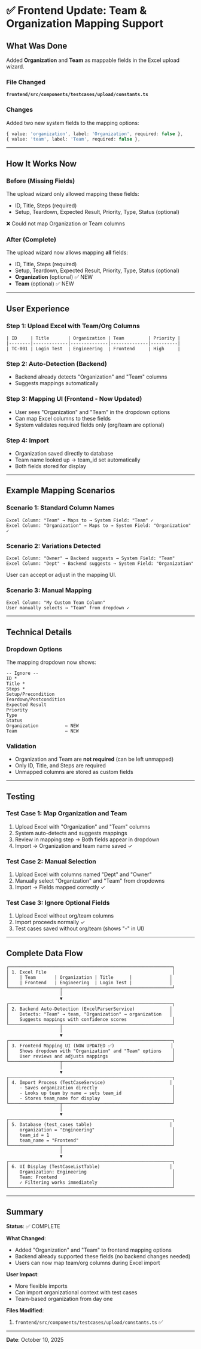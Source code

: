 # ✅ Frontend Update: Team & Organization Mapping Support

## What Was Done

Added **Organization** and **Team** as mappable fields in the Excel upload wizard.

### File Changed
**`frontend/src/components/testcases/upload/constants.ts`**

### Changes
Added two new system fields to the mapping options:
```typescript
{ value: 'organization', label: 'Organization', required: false },
{ value: 'team', label: 'Team', required: false },
```

---

## How It Works Now

### Before (Missing Fields)
The upload wizard only allowed mapping these fields:
- ID, Title, Steps (required)
- Setup, Teardown, Expected Result, Priority, Type, Status (optional)

❌ Could not map Organization or Team columns

### After (Complete)
The upload wizard now allows mapping **all** fields:
- ID, Title, Steps (required)
- Setup, Teardown, Expected Result, Priority, Type, Status (optional)
- **Organization** (optional) ✅ NEW
- **Team** (optional) ✅ NEW

---

## User Experience

### Step 1: Upload Excel with Team/Org Columns
```
| ID     | Title       | Organization | Team         | Priority |
|--------|-------------|--------------|--------------|----------|
| TC-001 | Login Test  | Engineering  | Frontend     | High     |
```

### Step 2: Auto-Detection (Backend)
- Backend already detects "Organization" and "Team" columns
- Suggests mappings automatically

### Step 3: Mapping UI (Frontend - Now Updated)
- User sees "Organization" and "Team" in the dropdown options
- Can map Excel columns to these fields
- System validates required fields only (org/team are optional)

### Step 4: Import
- Organization saved directly to database
- Team name looked up → team_id set automatically
- Both fields stored for display

---

## Example Mapping Scenarios

### Scenario 1: Standard Column Names
```
Excel Column: "Team" → Maps to → System Field: "Team" ✓
Excel Column: "Organization" → Maps to → System Field: "Organization" ✓
```

### Scenario 2: Variations Detected
```
Excel Column: "Owner" → Backend suggests → System Field: "Team" 
Excel Column: "Dept" → Backend suggests → System Field: "Organization"
```
User can accept or adjust in the mapping UI.

### Scenario 3: Manual Mapping
```
Excel Column: "My Custom Team Column" 
User manually selects → "Team" from dropdown ✓
```

---

## Technical Details

### Dropdown Options
The mapping dropdown now shows:
```
-- Ignore --
ID *
Title *
Steps *
Setup/Precondition
Teardown/Postcondition
Expected Result
Priority
Type
Status
Organization          ← NEW
Team                  ← NEW
```

### Validation
- Organization and Team are **not required** (can be left unmapped)
- Only ID, Title, and Steps are required
- Unmapped columns are stored as custom fields

---

## Testing

### Test Case 1: Map Organization and Team
1. Upload Excel with "Organization" and "Team" columns
2. System auto-detects and suggests mappings
3. Review in mapping step → Both fields appear in dropdown
4. Import → Organization and team name saved ✓

### Test Case 2: Manual Selection
1. Upload Excel with columns named "Dept" and "Owner"
2. Manually select "Organization" and "Team" from dropdowns
3. Import → Fields mapped correctly ✓

### Test Case 3: Ignore Optional Fields
1. Upload Excel without org/team columns
2. Import proceeds normally ✓
3. Test cases saved without org/team (shows "-" in UI)

---

## Complete Data Flow

```
┌─────────────────────────────────────────────────────────────┐
│ 1. Excel File                                               │
│    | Team       | Organization | Title      |              │
│    | Frontend   | Engineering  | Login Test |              │
└───────────────────┬─────────────────────────────────────────┘
                    │
                    ▼
┌─────────────────────────────────────────────────────────────┐
│ 2. Backend Auto-Detection (ExcelParserService)             │
│    Detects: "Team" → team, "Organization" → organization   │
│    Suggests mappings with confidence scores                 │
└───────────────────┬─────────────────────────────────────────┘
                    │
                    ▼
┌─────────────────────────────────────────────────────────────┐
│ 3. Frontend Mapping UI (NOW UPDATED ✅)                     │
│    Shows dropdown with "Organization" and "Team" options    │
│    User reviews and adjusts mappings                        │
└───────────────────┬─────────────────────────────────────────┘
                    │
                    ▼
┌─────────────────────────────────────────────────────────────┐
│ 4. Import Process (TestCaseService)                        │
│    - Saves organization directly                            │
│    - Looks up team by name → sets team_id                   │
│    - Stores team_name for display                           │
└───────────────────┬─────────────────────────────────────────┘
                    │
                    ▼
┌─────────────────────────────────────────────────────────────┐
│ 5. Database (test_cases table)                             │
│    organization = "Engineering"                             │
│    team_id = 1                                              │
│    team_name = "Frontend"                                   │
└───────────────────┬─────────────────────────────────────────┘
                    │
                    ▼
┌─────────────────────────────────────────────────────────────┐
│ 6. UI Display (TestCaseListTable)                          │
│    Organization: Engineering                                │
│    Team: Frontend                                           │
│    ✓ Filtering works immediately                            │
└─────────────────────────────────────────────────────────────┘
```

---

## Summary

**Status**: ✅ COMPLETE

**What Changed**: 
- Added "Organization" and "Team" to frontend mapping options
- Backend already supported these fields (no backend changes needed)
- Users can now map team/org columns during Excel import

**User Impact**:
- More flexible imports
- Can import organizational context with test cases
- Team-based organization from day one

**Files Modified**:
1. `frontend/src/components/testcases/upload/constants.ts` ✅

---

**Date**: October 10, 2025

